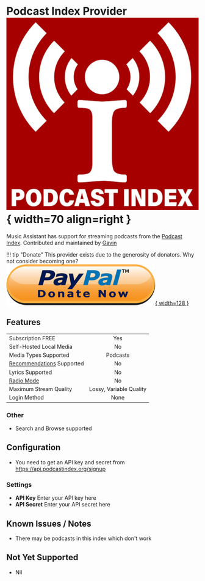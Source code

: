 # Podcast Index Provider ![Preview image](../assets/icons/podcast-index-icon.png){ width=70 align=right }

Music Assistant has support for streaming podcasts from the [Podcast Index](https://podcastindex.org/). Contributed and maintained by [Gavin](https://github.com/ozgav)

!!! tip "Donate"
    This provider exists due to the generosity of donators. Why not consider becoming one? [![Preview image](../assets/icons/paypal-donate.png){ width=128 }](https://www.paypal.com/donate?token=nL6aXVd2VV460c2sWxUm0hrWx4sl6X8nbUi_LGcsljfIfAE2c2K47nYZbhvzcuBD_hp9PdmizHVXfWLv)

## Features

|           |                     |
|:-----------------------|:---------------------:|
| Subscription FREE | Yes |
| Self-Hosted Local Media   | No |
| Media Types Supported | Podcasts |
| [Recommendations](../ui.md#view-home) Supported | No |
| Lyrics Supported | No |
| [Radio Mode](../ui.md#track-menu) | No |
| Maximum Stream Quality | Lossy, Variable Quality |
| Login Method | None |

### Other

- Search and Browse supported

## Configuration

- You need to get an API key and secret from https://api.podcastindex.org/signup

### Settings

- <b>API Key</b> Enter your API key here
- <b>API Secret</b> Enter your API secret here

## Known Issues / Notes

- There may be podcasts in this index which don't work

## Not Yet Supported

- Nil
